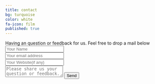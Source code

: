 ```yaml
---
title: contact
bg: turquoise
color: white
fa-icon: film
published: true
---
```



<div id="divform">
  Having an question or feedback for us. Feel free to drop a mail below
<!--
  <form id="form" class="topBefore" action="https://formspree.io/pady92@gmail.com" method="POST">
            <input id="name" type="text" placeholder="Your Name" name="sendername">
            <input id="email" type="text" placeholder="Your email address" name="email">
            <input id="website" type="text" placeholder="Your Website(if any)" name="website">
            <textarea id="message" type="text" placeholder="Please share us your question or feedback." name="message"></textarea>
            <input id="submit" type="submit" value="Send">
  </form>
-->  

  <form id="form" class="topBefore" action="https://formspree.io/pady92@gmail.com" method="POST">
            <div class="input-group form-username">
              	<i class="fa fa-user" aria-hidden="true"></i>
                <input id="name" type="text" placeholder="Your Name" name="sendername">
            </div>
			<div class="input-group form-email">
                <i class="fa fa-envelope-o" aria-hidden="true"></i>
                <input id="email" type="text" placeholder="Your email address" name="email" >
            </div>
			<div class="input-group form-website">
              	<i class="fa fa-globe" aria-hidden="true"></i>
                <input id="website" type="text" placeholder="Your Website(if any)" name="website">
            </div>
            <textarea id="message" type="text" placeholder="Please share us your question or feedback." name="message"></textarea>
            <input id="submit" type="submit" value="Send">
  </form>

</div>


<link rel="stylesheet" href="form.css">
